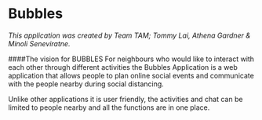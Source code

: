 # Bubbles
*This application was created by Team TAM; Tommy Lai, Athena Gardner & Minoli Seneviratne.*


####The vision for BUBBLES
For neighbours who would like to interact with each other through different activities the Bubbles Application is a web application that allows people to plan online social events and communicate with the people nearby during social distancing. <br />


Unlike other applications it is user friendly, the activities and chat can be limited to people nearby and all the functions are in one place.
